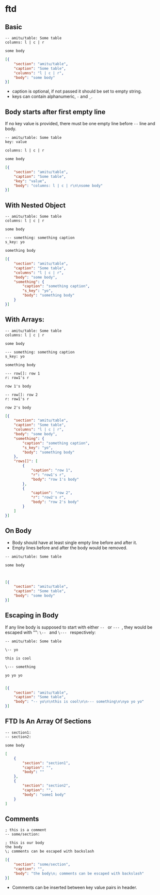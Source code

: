 # ftd


## Basic

```
-- amitu/table: Some table
columns: l | c | r 

some body
```

```json
[{
    "section": "amitu/table",
    "caption": "Some table",
    "columns": "l | c | r",
    "body": "some body"
}]
```

- caption is optional, if not passed it should be set to empty string.
- keys can contain alphanumeric, `-` and `_`.


## Body starts after first empty line 

If no key value is provided, there must be one empty line before `--` line and body.

```
-- amitu/table: Some table
key: value

columns: l | c | r 

some body
```

```json
[{
    "section": "amitu/table",
    "caption": "Some table",
    "key": "value",
    "body": "columns: l | c | r\n\nsome body"
}]
```



## With Nested Object

```
-- amitu/table: Some table
columns: l | c | r 

some body

--- something: something caption
s_key: yo

something body
```

```json
[{
    "section": "amitu/table",
    "caption": "Some table",
    "columns": "l | c | r",
    "body": "some body",
    "something": {
        "caption": "something caption",
        "s_key": "yo",
        "body": "something body"
    }
}]
```

## With Arrays:

```
-- amitu/table: Some table
columns: l | c | r 

some body

--- something: something caption
s_key: yo

something body

--- row[]: row 1
r: row1's r

row 1's body

-- row[]: row 2
r: row1's r

row 2's body
```

```json
[{
    "section": "amitu/table",
    "caption": "Some table",
    "columns": "l | c | r",
    "body": "some body",
    "something": {
        "caption": "something caption",
        "s_key": "yo",
        "body": "something body"
    },
    "rows[]": [
        { 
            "caption": "row 1",
            "r": "row1's r",
            "body": "row 1's body"
        },
        { 
            "caption": "row 2",
            "r": "row2's r",
            "body": "row 2's body"
        }
    ]
}]
```

## On Body

- Body should have at least single empty line before and after it.
- Empty lines before and after the body would be removed.

```
-- amitu/table: Some table

some body



```

```json
[{
    "section": "amitu/table",
    "caption": "Some table",
    "body": "some body"
}]
```

## Escaping in Body

If any line body is supposed to start with either `-- ` or `--- `, they would be escaped with "\": `\-- ` and `\--- ` respectively:

```
-- amitu/table: Some table

\-- yo

this is cool

\--- something

yo yo yo


```

```json
[{
    "section": "amitu/table",
    "caption": "Some table",
    "body": "-- yo\n\nthis is cool\n\n--- something\n\nyo yo yo"
}]
```

## FTD Is An Array Of Sections

```
-- section1:
-- section2:

some body
```

```json
[
    { 
        "section": "section1",
        "caption": "",
        "body": ""
    },
    { 
        "section": "section2",
        "caption": "",
        "body": "some1 body"
    }
]
```

## Comments

```
; this is a comment
-- some/section:

; this is our body
the body
\; comments can be escaped with backslash
```

```json
[{
    "section": "some/section",
    "caption": "",
    "body": "the body\n; comments can be escaped with backslash"
}]
```

- Comments can be inserted between key value pairs in header.
